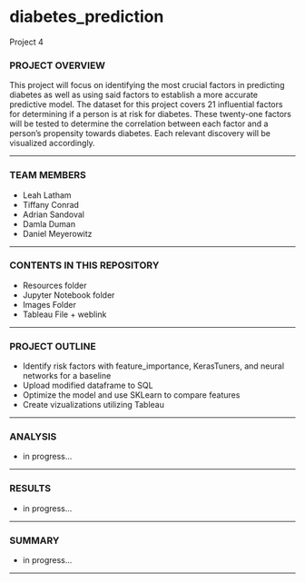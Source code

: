 # diabetes_prediction
Project 4

### PROJECT OVERVIEW

This project will focus on identifying the most crucial factors in predicting diabetes as well as using said factors to establish a more accurate predictive model. The dataset for this project covers 21 influential factors for determining if a person is at risk for diabetes. These twenty-one factors will be tested to determine the correlation between each factor and a person’s propensity towards diabetes.  Each relevant discovery will be visualized accordingly.

____________________________________________________________________________________________

### TEAM MEMBERS

* Leah Latham
* Tiffany Conrad
* Adrian Sandoval
* Damla Duman
* Daniel Meyerowitz

____________________________________________________________________________________________

### CONTENTS IN THIS REPOSITORY

* Resources folder
* Jupyter Notebook folder
* Images Folder
* Tableau File + weblink
  

____________________________________________________________________________________________

### PROJECT OUTLINE

* Identify risk factors with feature_importance, KerasTuners, and neural networks for a baseline
* Upload modified dataframe to SQL 
* Optimize the model and use SKLearn to compare features
* Create vizualizations utilizing Tableau
  

____________________________________________________________________________________________

### ANALYSIS

* in progress...

____________________________________________________________________________________________

### RESULTS

* in progress...

____________________________________________________________________________________________

### SUMMARY

* in progress...

____________________________________________________________________________________________
